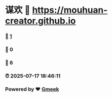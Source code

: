 # 谋欢 :link: https://mouhuan-creator.github.io 
### :page_facing_up: [1](https://mouhuan-creator.github.io/tag.html) 
### :speech_balloon: 0 
### :hibiscus: 6 
### :alarm_clock: 2025-07-17 18:46:11 
### Powered by :heart: [Gmeek](https://github.com/Meekdai/Gmeek)
